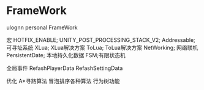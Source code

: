 # FrameWork
 ulognn personal FrameWork

宏
HOTFIX_ENABLE;
UNITY_POST_PROCESSING_STACK_V2;
Addressable; 可寻址系统
XLua; XLua解决方案
ToLua; ToLua解决方案
NetWorking; 网络联机
PersistentDate; 本地持久化数据
FSM;有限状态机

全局事件
RefashPlayerData
RefashSettingData

优化
A*寻路算法
冒泡排序各种算法
行为树功能

